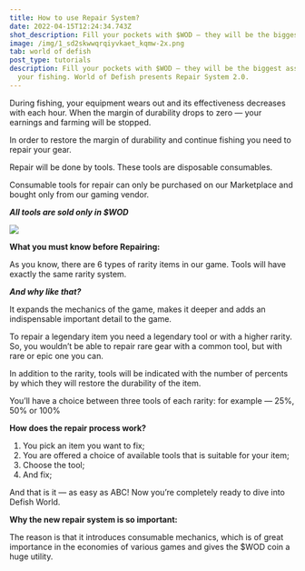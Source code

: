 ```yaml
---
title: How to use Repair System?
date: 2022-04-15T12:24:34.743Z
shot_description: Fill your pockets with $WOD — they will be the biggest asset in your fishing.
image: /img/1_sd2skwwqrqiyvkaet_kqmw-2x.png
tab: world of defish
post_type: tutorials
description: Fill your pockets with $WOD — they will be the biggest asset in
  your fishing. World of Defish presents Repair System 2.0.
---
```

<!--StartFragment-->

During fishing, your equipment wears out and its effectiveness decreases with each hour. When the margin of durability drops to zero — your earnings and farming will be stopped.

In order to restore the margin of durability and continue fishing you need to repair your gear.

Repair will be done by tools. These tools are disposable consumables.

Consumable tools for repair can only be purchased on our Marketplace and bought only from our gaming vendor.

***All tools are sold only in $WOD***

![](https://miro.medium.com/max/875/1*L6LVBWaUPPAW0VD11_kW0A@2x.png)

**What you must know before Repairing:**

As you know, there are 6 types of rarity items in our game. Tools will have exactly the same rarity system.

***And why like that?***

It expands the mechanics of the game, makes it deeper and adds an indispensable important detail to the game.

To repair a legendary item you need a legendary tool or with a higher rarity. So, you wouldn’t be able to repair rare gear with a common tool, but with rare or epic one you can.

In addition to the rarity, tools will be indicated with the number of percents by which they will restore the durability of the item.

You’ll have a choice between three tools of each rarity: for example — 25%, 50% or 100%

**How does the repair process work?**

1. You pick an item you want to fix;
2. You are offered a choice of available tools that is suitable for your item;
3. Choose the tool;
4. And fix;

And that is it — as easy as ABC! Now you’re completely ready to dive into Defish World.

**Why the new repair system is so important:**

The reason is that it introduces consumable mechanics, which is of great importance in the economies of various games and gives the $WOD coin a huge utility.

<!--EndFragment-->